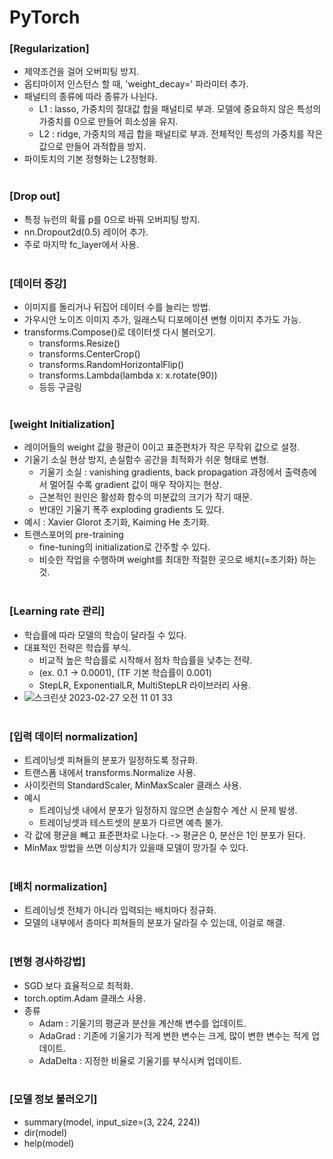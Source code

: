 # PyTorch

### [Regularization]
* 제약조건을 걸어 오버피팅 방지.
* 옵티마이저 인스턴스 할 때, 'weight_decay=' 파라미터 추가.
* 패널티의 종류에 따라 종류가 나뉜다.
    * L1 : lasso, 가중치의 절대값 합을 패널티로 부과. 모델에 중요하지 않은 특성의 가중치를 0으로 만들어 희소성을 유지.
    * L2 : ridge, 가중치의 제곱 합을 패널티로 부과. 전체적인 특성의 가중치를 작은 값으로 만들어 과적합을 방지.
* 파이토치의 기본 정형화는 L2정형화.
<br><br>

### [Drop out]
* 특정 뉴런의 확률 p를 0으로 바꿔 오버피팅 방지.
* nn.Dropout2d(0.5) 레이어 추가.
* 주로 마지막 fc_layer에서 사용.
<br><br>

### [데이터 증강]
* 이미지를 돌리거나 뒤집어 데이터 수를 늘리는 방법.
* 가우시안 노이즈 이미지 추가, 일래스틱 디포메이션 변형 이미지 추가도 가능.
* transforms.Compose()로 데이터셋 다시 불러오기.
    * transforms.Resize()
    * transforms.CenterCrop()
    * transforms.RandomHorizontalFlip()
    * transforms.Lambda(lambda x: x.rotate(90))
    * 등등 구글링
<br><br>

### [weight Initialization]
* 레이어들의 weight 값을 평균이 0이고 표준편차가 작은 무작위 값으로 설정.
* 기울기 소실 현상 방지, 손실함수 공간을 최적화가 쉬운 형태로 변형.
    * 기울기 소실 : vanishing gradients, back propagation 과정에서 출력층에서 멀어질 수록 gradient 값이 매우 작아지는 현상.
    * 근본적인 원인은 활성화 함수의 미분값의 크기가 작기 때문.
    * 반대인 기울기 폭주 exploding gradients 도 있다.
* 예시 : Xavier Glorot 초기화, Kaiming He 초기화.
* 트랜스포머의 pre-training
    * fine-tuning의 initialization로 간주할 수 있다.
    * 비슷한 작업을 수행하며 weight를 최대한 적절한 곳으로 배치(=초기화) 하는 것.
<br><br>

### [Learning rate 관리]
* 학습률에 따라 모델의 학습이 달라질 수 있다.
* 대표적인 전략은 학습률 부식.
    * 비교적 높은 학습률로 시작해서 점차 학습률을 낮추는 전략.
    * (ex. 0.1 -> 0.0001), (TF 기본 학습률이 0.001)
    * StepLR, ExponentialLR, MultiStepLR 라이브러리 사용.
* ![스크린샷 2023-02-27 오전 11 01 33](https://user-images.githubusercontent.com/112922638/221454931-8c81fa83-50cd-4e44-bdb8-1bcc624201d2.png)
<br><br>

### [입력 데이터 normalization]
* 트레이닝셋 피쳐들의 분포가 일정하도록 정규화.
* 트랜스폼 내에서 transforms.Normalize 사용.
* 사이킷런의 StandardScaler, MinMaxScaler 클래스 사용.
* 예시
    * 트레이닝셋 내에서 분포가 일정하지 않으면 손실함수 계산 시 문제 발생.
    * 트레이닝셋과 테스트셋의 분포가 다르면 예측 불가.
* 각 값에 평균을 빼고 표준편차로 나눈다. -> 평균은 0, 분산은 1인 분포가 된다.
* MinMax 방법을 쓰면 이상치가 있을때 모델이 망가질 수 있다.
<br><br>

### [배치 normalization]
* 트레이닝셋 전체가 아니라 입력되는 배치마다 정규화.
* 모델의 내부에서 층마다 피쳐들의 분포가 달라질 수 있는데, 이걸로 해결.
<br><br>

### [변형 경사하강법]
* SGD 보다 효율적으로 최적화.
* torch.optim.Adam 클래스 사용.
* 종류
    * Adam : 기울기의 평균과 분산을 계산해 변수를 업데이트.
    * AdaGrad : 기존에 기울기가 적게 변한 변수는 크게, 많이 변한 변수는 적게 업데이트.
    * AdaDelta : 지정한 비율로 기울기를 부식시켜 업데이트.
<br><br>

### [모델 정보 불러오기]
* summary(model, input_size=(3, 224, 224))
* dir(model)
* help(model)